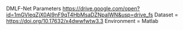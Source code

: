 DMLF-Net Parameters https://drive.google.com/open?id=1mGVleqZjX0Al9nF9qT4HbMsaDZNpaIWN&usp=drive_fs
Dataset = https://doi.org/10.17632/x4dwwfwtw3.3
Environment = Matlab
